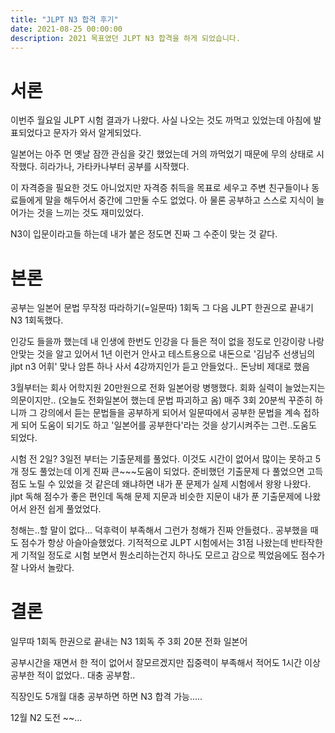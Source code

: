 ```yaml
---
title: "JLPT N3 합격 후기"
date: 2021-08-25 00:00:00
description: 2021 목표였던 JLPT N3 합격을 하게 되었습니다.
---
```


# 서론

이번주 월요일 JLPT 시험 결과가 나왔다. 사실 나오는 것도 까먹고 있었는데 아침에 발표되었다고 문자가 와서 알게되었다.

일본어는 아주 먼 옛날 잠깐 관심을 갖긴 했었는데 거의 까먹었기 때문에 무의 상태로 시작했다. 히라가나, 가타카나부터 공부를 시작했다.

이 자격증을 필요한 것도 아니었지만 자격증 취득을 목표로 세우고 주변 친구들이나 동료들에게 말을 해두어서 중간에 그만둘 수도 없었다. 아 물론 공부하고 스스로 지식이 늘어가는 것을 느끼는 것도 재미있었다.

N3이 입문이라고들 하는데 내가 붙은 정도면 진짜 그 수준이 맞는 것 같다.

# 본론

공부는 일본어 문법 무작정 따라하기(=일문따) 1회독 그 다음 JLPT 한권으로 끝내기 N3 1회독했다.

인강도 들을까 했는데 내 인생에 한번도 인강을 다 들은 적이 없을 정도로 인강이랑 나랑 안맞는 것을 알고 있어서 1년 이런거 안사고 테스트용으로 내돈으로 '김남주 선생님의 jlpt n3 어휘' 맞나 암튼 하나 사서 4강까지인가 듣고 안들었다.. 돈낭비 제대로 했음

3월부터는 회사 어학지원 20만원으로 전화 일본어랑 병행했다. 회화 실력이 늘었는지는 의문이지만.. (오늘도 전화일본어 했는데 문법 파괴하고 옴) 매주 3회 20분씩 꾸준히 하니까 그 강의에서 듣는 문법들을 공부하게 되어서 일문따에서 공부한 문법을 계속 접하게 되어 도움이 되기도 하고 '일본어를 공부한다'라는 것을 상기시켜주는 그런..도움도 되었다.

시험 전 2일? 3일전 부터는 기출문제를 풀었다. 이것도 시간이 없어서 많이는 못하고 5개 정도 풀었는데 이게 진짜 큰~~~도움이 되었다. 준비했던 기출문제 다 풀었으면 고득점도 노릴 수 있었을 것 같은데 왜냐하면 내가 푼 문제가 실제 시험에서 왕왕 나왔다. jlpt 독해 점수가 좋은 편인데 독해 문제 지문과 비슷한 지문이 내가 푼 기출문제에 나왔어서 완전 쉽게 풀었었다.

청해는..할 말이 없다... 덕후력이 부족해서 그런가 청해가 진짜 안들렸다.. 공부했을 때도 점수가 항상 아슬아슬했었다. 기적적으로 JLPT 시험에서는 31점 나왔는데 반타작한게 기적일 정도로 시험 보면서 뭔소리하는건지 하나도 모르고 감으로 찍었음에도 점수가 잘 나와서 놀랐다.

# 결론

일무따 1회독
한권으로 끝내는 N3 1회독
주 3회 20분 전화 일본어

공부시간을 재면서 한 적이 없어서 잘모르겠지만 집중력이 부족해서 적어도 1시간 이상 공부한 적이 없었다.. 대충 공부함..

직장인도 5개월 대충 공부하면 하면 N3 합격 가능.....

12월 N2 도전 ~~...